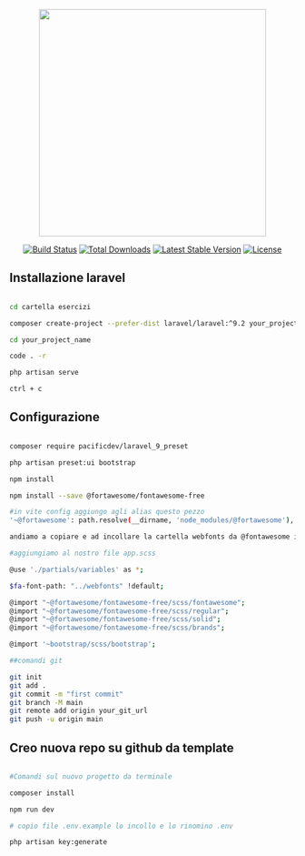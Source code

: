 <p align="center"><a href="https://laravel.com" target="_blank"><img src="https://raw.githubusercontent.com/laravel/art/master/logo-lockup/5%20SVG/2%20CMYK/1%20Full%20Color/laravel-logolockup-cmyk-red.svg" width="400"></a></p>

<p align="center">
<a href="https://travis-ci.org/laravel/framework"><img src="https://travis-ci.org/laravel/framework.svg" alt="Build Status"></a>
<a href="https://packagist.org/packages/laravel/framework"><img src="https://img.shields.io/packagist/dt/laravel/framework" alt="Total Downloads"></a>
<a href="https://packagist.org/packages/laravel/framework"><img src="https://img.shields.io/packagist/v/laravel/framework" alt="Latest Stable Version"></a>
<a href="https://packagist.org/packages/laravel/framework"><img src="https://img.shields.io/packagist/l/laravel/framework" alt="License"></a>
</p>

## Installazione laravel

```bash

cd cartella esercizi

composer create-project --prefer-dist laravel/laravel:^9.2 your_project_name

cd your_project_name

code . -r

php artisan serve 

ctrl + c

```

## Configurazione

```bash

composer require pacificdev/laravel_9_preset

php artisan preset:ui bootstrap

npm install

npm install --save @fortawesome/fontawesome-free

#in vite config aggiungo agli alias questo pezzo
'~@fortawesome': path.resolve(__dirname, 'node_modules/@fortawesome'),

andiamo a copiare e ad incollare la cartella webfonts da @fontawesome in resources

#aggiungiamo al nostro file app.scss

@use './partials/variables' as *;

$fa-font-path: "../webfonts" !default;

@import "~@fortawesome/fontawesome-free/scss/fontawesome";
@import "~@fortawesome/fontawesome-free/scss/regular";
@import "~@fortawesome/fontawesome-free/scss/solid";
@import "~@fortawesome/fontawesome-free/scss/brands";

@import '~bootstrap/scss/bootstrap';

##comandi git

git init
git add . 
git commit -m "first commit"
git branch -M main
git remote add origin your_git_url
git push -u origin main

```
## Creo nuova repo su github da template

```bash

#Comandi sul nuovo progetto da terminale

composer install

npm run dev

# copio file .env.example lo incollo e lo rinomino .env 

php artisan key:generate

```